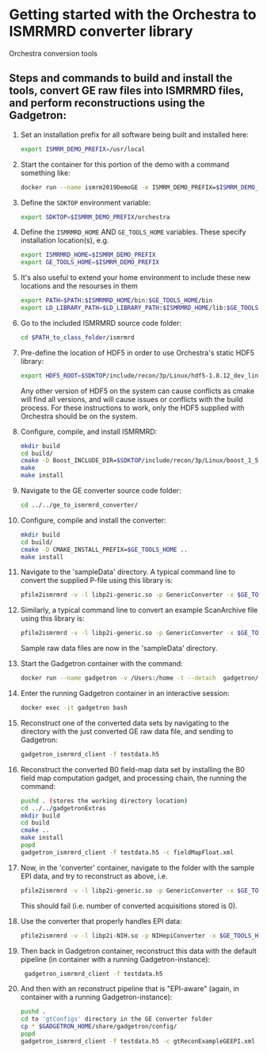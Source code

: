 # Getting started with the Orchestra to ISMRMRD converter library

Orchestra conversion tools

## Steps and commands to build and install the tools, convert GE raw files into ISMRMRD files, and perform reconstructions using the Gadgetron:

1.  Set an installation prefix for all software being built and installed here:

    ```bash
    export ISMRM_DEMO_PREFIX=/usr/local
    ```

1.  Start the container for this portion of the demo with a command something like:

    ```bash
    docker run --name ismrm2019DemoGE -e ISMRM_DEMO_PREFIX=$ISMRM_DEMO_PREFIX -v /Users:/home -v $HOME/2019-ISMRM-demo-orchestra/orchestra-sdk-1.7-1/:$ISMRM_DEMO_PREFIX/orchestra --entrypoint "bash" -it gadgetron_sans_hdf5
    ```

1.  Define the `SDKTOP` environment variable:

    ```bash
    export SDKTOP=$ISMRM_DEMO_PREFIX/orchestra
    ```

1. Define the `ISMRMRD_HOME` AND `GE_TOOLS_HOME` variables. These specify installation location(s), e.g.

    ```bash
    export ISMRMRD_HOME=$ISMRM_DEMO_PREFIX
    export GE_TOOLS_HOME=$ISMRM_DEMO_PREFIX
    ```

1. It's also useful to extend your home environment to include these new locations and the resourses in them

    ```bash
    export PATH=$PATH:$ISMRMRD_HOME/bin:$GE_TOOLS_HOME/bin
    export LD_LIBRARY_PATH=$LD_LIBRARY_PATH:$ISMRMRD_HOME/lib:$GE_TOOLS_HOME/lib
    ```

1.  Go to the included ISMRMRD source code folder:

    ```bash
    cd $PATH_to_class_folder/ismrmrd
    ```

1.  Pre-define the location of HDF5 in order to use Orchestra's static HDF5 library:

    ```bash
    export HDF5_ROOT=$SDKTOP/include/recon/3p/Linux/hdf5-1.8.12_dev_linux64
    ```

    Any other version of HDF5 on the system can cause conflicts as cmake will find all versions, and
    will cause issues or conflicts with the build process.  For these instructions to work, only the
    HDF5 supplied with Orchestra should be on the system.

1. Configure, compile, and install ISMRMRD:

    ```bash
    mkdir build
    cd build/
    cmake -D Boost_INCLUDE_DIR=$SDKTOP/include/recon/3p/Linux/boost_1_55_0_dev_linux64/include/ -D CMAKE_INSTALL_PREFIX=$ISMRMRD_HOME -D HDF5_USE_STATIC_LIBRARIES=yes ..
    make
    make install
    ```

1. Navigate to the GE converter source code folder:

    ```bash
    cd ../../ge_to_ismrmrd_converter/
    ```

1. Configure, compile and install the converter:

    ```bash
    mkdir build
    cd build/
    cmake -D CMAKE_INSTALL_PREFIX=$GE_TOOLS_HOME ..
    make install
    ```

1. Navigate to the 'sampleData' directory. A typical command line to convert the supplied P-file using this library is:

   ```bash
   pfile2ismrmrd -v -l libp2i-generic.so -p GenericConverter -x $GE_TOOLS_HOME/share/ge-tools/config/default.xsl P25088.7
   ```

1. Similarly, a typical command line to convert an example ScanArchive file using this library is:

   ```bash
   pfile2ismrmrd -v -l libp2i-generic.so -p GenericConverter -x $GE_TOOLS_HOME/share/ge-tools/config/default.xsl ScanArchive_of_P25088.h5
   ```
   Sample raw data files are now in the 'sampleData' directory.

1. Start the Gadgetron container with the command:

    ```bash
    docker run --name gadgetron -v /Users:/home -t --detach  gadgetron/ubuntu_1804_no_cuda
    ```

1. Enter the running Gadgetron container in an interactive session:

    ```bash
    docker exec -it gadgetron bash
    ```

1. Reconstruct one of the converted data sets by navigating to the directory with the just converted GE raw data file, and sending to Gadgetron:

    ```bash
    gadgetron_ismrmrd_client -f testdata.h5
    ```

1. Reconstruct the converted B0 field-map data set by installing the B0 field map computation gadget, and processing chain, the running the command:

    ```bash
    pushd . (stores the working directory location)
    cd ../../gadgetronExtras
    mkdir build
    cd build
    cmake ..
    make install
    popd
    gadgetron_ismrmrd_client -f testdata.h5 -c fieldMapFloat.xml
    ```

1. Now, in the 'converter' container, navigate to the folder with the sample EPI data, and try to reconstruct as above, i.e.

   ```bash
   pfile2ismrmrd -v -l libp2i-generic.so -p GenericConverter -x $GE_TOOLS_HOME/share/ge-tools/config/epiRT.xsl ScanArchive_301496MR3T6MR_20180829_083635165.h5
   ```

   This should fail (i.e. number of converted acquisitions stored is 0).

1. Use the converter that properly handles EPI data:

   ```bash
   pfile2ismrmrd -v -l libp2i-NIH.so -p NIHepiConverter -x $GE_TOOLS_HOME/share/ge-tools/config/epiRT.xsl ScanArchive_301496MR3T6MR_20180829_083635165.h5
   ```

1. Then back in Gadgetron container, reconstruct this data with the default pipeline (in container with a running Gadgetron-instance):

   ```bash
    gadgetron_ismrmrd_client -f testdata.h5
    ```

1. And then with an reconstruct pipeline that is "EPI-aware" (again, in container with a running Gadgetron-instance):

   ```bash
   pushd .
   cd to 'gtConfigs' directory in the GE converter folder
   cp * $GADGETRON_HOME/share/gadgetron/config/
   popd
   gadgetron_ismrmrd_client -f testdata.h5 -c gtReconExampleGEEPI.xml
   ```

